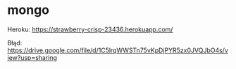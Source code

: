 # mongo

Heroku:
https://strawberry-crisp-23436.herokuapp.com/

Błąd:
https://drive.google.com/file/d/1C5lrqWWSTn75vKpDjPYR5zx0JVQJbO4s/view?usp=sharing

